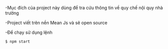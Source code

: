 -Mục đích của project này dùng để tra cứu thông tin về quy chế nội quy nhà trường

-Project viết trên nền Mean Js và sẽ open source

-Để chạy sử dụng lệnh

```sh
$ npm start
```
